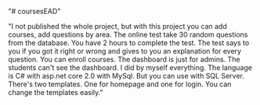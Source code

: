 "# coursesEAD" 

"I not published the whole project, but with this project you can add courses, add questions by area. The online test take 30 random questions from the database. You have 2 hours to complete the test. The test says to you if you got it right or wrong and gives to you an explanation for every question. You can enroll courses. The dashboard is just for admins. The students can't see the dashboard. I did by myself everything. The language is C# with asp.net core 2.0 with MySql. But you can use with SQL Server. There's two templates. One for homepage and one for login. You can change the templates easily."
